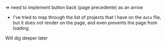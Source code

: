 => need to implement button back (page precedente) as an arrow

- I've tried to map through the list of projects that I have on the `data` file, but it does not render on the page, and even prevents the page from loading.

Will dig deeper later

